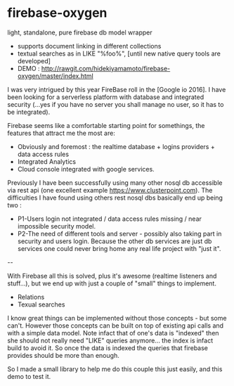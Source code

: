 # firebase-oxygen
light, standalone, pure firebase db model wrapper
- supports document linking in different collections
- textual searches as in LIKE "%foo%", [until new native query tools are developed]
- DEMO : http://rawgit.com/hidekiyamamoto/firebase-oxygen/master/index.html

I was very intrigued by this year FireBase roll in the [Google io 2016].
I have been looking for a serverless platform with database and integrated security (...yes if you have no server you shall manage no user, so it has to be integrated).

Firebase seems like a comfortable starting point for somethings, the features that attract me the most are:
- Obviously and foremost : the realtime database + logins providers + data access rules
- Integrated Analytics
- Cloud console integrated with google services.

Previously I have been successfully using many other nosql db accessible via rest api (one excellent example https://www.clusterpoint.com).
The difficulties I have found using others rest nosql dbs basically end up being two :
- P1-Users login not integrated / data access rules missing / near impossible security model.
- P2-The need of different tools and server - possibly also taking part in security and users login. Because the other db services are just db services one could never bring home any real life project with "just it".

--

With Firebase all this is solved, plus it's awesome (realtime listeners and stuff...), but we end up with just a couple of "small" things to implement.
- Relations
- Texual searches

I know great things can be implemented without those concepts - but some can't.
However those concepts can be built on top of existing api calls and with a simple data model.
Note infact that of one's data is "indexed" then she should not really need "LIKE" queries anymore... the index is infact build to avoid it. So once the data is indexed the queries that firebase provides should be more than enough.

So I made a small library to help me do this couple this just easily, and this demo to test it.
